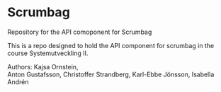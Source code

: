 # Scrumbag
Repository for the API comoponent for Scrumbag

This is a repo designed to hold the API component for scrumbag in the course Systemutveckling II.

Authors:
Kajsa Ornstein,  
Anton Gustafsson,
Christoffer Strandberg,
Karl-Ebbe Jönsson,
Isabella Andrén
